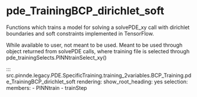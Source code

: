 # pde_TrainingBCP_dirichlet_soft

Functions which trains a model for solving a solvePDE_xy call with dirichlet boundaries and soft constraints implemented in TensorFlow.

While available to user, not meant to be used. Meant to be used through
object returned from solvePDE calls, where training file is selected through pde_trainingSelects.PINNtrainSelect_xy()

::: src.pinnde.legacy.PDE.SpecificTraining.training_2variables.BCP_Training.pde_TrainingBCP_dirichlet_soft
    rendering:
      show_root_heading: yes
    selection:
      members:
        - PINNtrain
        - trainStep